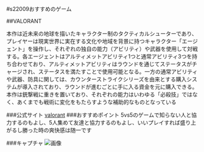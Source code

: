 #s22009おすすめのゲーム

##VALORANT

本作は近未来の地球を描いたキャラクター制のタクティカルシューターであり、プレイヤーは現実世界に実在する文化や地域を背景に持つキャラクター「エージェント」を操作し、それぞれの独自の能力（アビリティ）や武器を使用して対戦する。各エージェントはアルティメットアビリティ1つと通常アビリティ3つを持ち合わせており、アルティメットアビリティはラウンドを通じてステータスがチャージされ、ステータスを満たすことで使用可能となる。一方の通常アビリティや武器、防具に関しては、カウンターストライクシリーズを由来とする購入システムが導入されており、ラウンドが進むごとに手に入る資金を元に購入できる。本作は銃撃戦に重きを置いており、それぞれの能力はいわゆる「必殺技」ではなく、あくまでも戦術に変化をもたらすような補助的なものとなっている

###公式サイト
[valorant](https://playvalorant.com/ja-jp/)
###おすすめポイント
5vs5のゲームで知らない人と協力するのもよし、5人集めて友達と協力するのもよし、いいプレイすれば盛り上がるし勝った時の爽快感は随一です

###キャプチャ
![画像](https://esports-world.jp/images/upload/2021/06/969ded2e739b8ef71f9cbae8cd67ca18.jpg)

